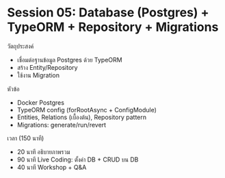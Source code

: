# Session 05: Database (Postgres) + TypeORM + Repository + Migrations

วัตถุประสงค์
- เชื่อมต่อฐานข้อมูล Postgres ด้วย TypeORM
- สร้าง Entity/Repository
- ใช้งาน Migration

หัวข้อ
- Docker Postgres
- TypeORM config (forRootAsync + ConfigModule)
- Entities, Relations (เบื้องต้น), Repository pattern
- Migrations: generate/run/revert

เวลา (150 นาที)
- 20 นาที อธิบายภาพรวม
- 90 นาที Live Coding: ตั้งค่า DB + CRUD บน DB
- 40 นาที Workshop + Q&A